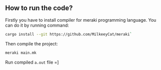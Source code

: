 ## How to run the code?
Firstly you have to install compiler for meraki programming language. You can
do it by running command:
```sh
cargo install --git https://github.com/MilkeeyCat/meraki`
```

Then compile the project:
```sh
meraki main.mk
```

Run compiled `a.out` file =]

